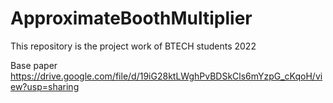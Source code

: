 # ApproximateBoothMultiplier

This repository is the project work of BTECH students 2022

Base paper https://drive.google.com/file/d/19iG28ktLWghPvBDSkCls6mYzpG_cKqoH/view?usp=sharing
